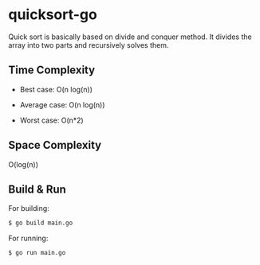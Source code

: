 # quicksort-go

Quick sort is basically based on divide and conquer method. It divides the array into two parts and recursively solves them.
    
## Time Complexity

- Best case:  O(n log(n))

- Average case:  O(n log(n))

- Worst case:  O(n*2)

## Space Complexity

O(log(n))


## Build & Run

For building:
```sh
$ go build main.go
```
For running:
```sh
$ go run main.go
```
